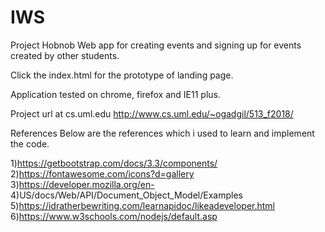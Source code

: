 # IWS
Project Hobnob
Web app for creating events and signing up for events created by other students.

Click the index.html for the prototype of landing page.

Application tested on chrome, firefox and IE11 plus.

Project url at cs.uml.edu
http://www.cs.uml.edu/~ogadgil/513_f2018/

References
Below are the references which i used to learn and implement the code.

1)https://getbootstrap.com/docs/3.3/components/
2)https://fontawesome.com/icons?d=gallery
3)https://developer.mozilla.org/en-
4)US/docs/Web/API/Document_Object_Model/Examples
5)https://idratherbewriting.com/learnapidoc/likeadeveloper.html
6)https://www.w3schools.com/nodejs/default.asp
